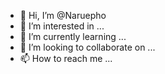 - 👋 Hi, I’m @Naruepho
- 👀 I’m interested in ...
- 🌱 I’m currently learning ...
- 💞️ I’m looking to collaborate on ...
- 📫 How to reach me ...

<!---
Naruepho/Naruepho is a ✨ special ✨ repository because its `README.md` (this file) appears on your GitHub profile.
You can click the Preview link to take a look at your changes.
--->
